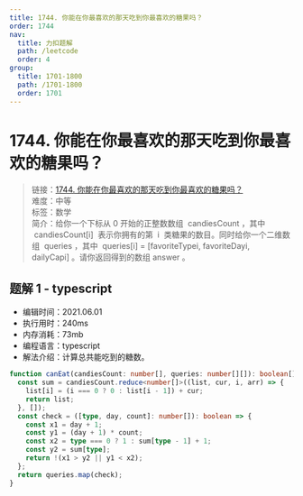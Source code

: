```yaml
---
title: 1744. 你能在你最喜欢的那天吃到你最喜欢的糖果吗？
order: 1744
nav:
  title: 力扣题解
  path: /leetcode
  order: 4
group:
  title: 1701-1800
  path: /1701-1800
  order: 1701
---
```


# 1744. 你能在你最喜欢的那天吃到你最喜欢的糖果吗？

> 链接：[1744. 你能在你最喜欢的那天吃到你最喜欢的糖果吗？](https://leetcode-cn.com/problems/can-you-eat-your-favorite-candy-on-your-favorite-day/)  
> 难度：中等  
> 标签：数学  
> 简介：给你一个下标从 0 开始的正整数数组  candiesCount ，其中  candiesCount[i]  表示你拥有的第  i  类糖果的数目。同时给你一个二维数组  queries ，其中  queries[i] = [favoriteTypei, favoriteDayi, dailyCapi] 。请你返回得到的数组 answer 。

## 题解 1 - typescript

- 编辑时间：2021.06.01
- 执行用时：240ms
- 内存消耗：73mb
- 编程语言：typescript
- 解法介绍：计算总共能吃到的糖数。

```typescript
function canEat(candiesCount: number[], queries: number[][]): boolean[] {
  const sum = candiesCount.reduce<number[]>((list, cur, i, arr) => {
    list[i] = (i === 0 ? 0 : list[i - 1]) + cur;
    return list;
  }, []);
  const check = ([type, day, count]: number[]): boolean => {
    const x1 = day + 1;
    const y1 = (day + 1) * count;
    const x2 = type === 0 ? 1 : sum[type - 1] + 1;
    const y2 = sum[type];
    return !(x1 > y2 || y1 < x2);
  };
  return queries.map(check);
}
```
